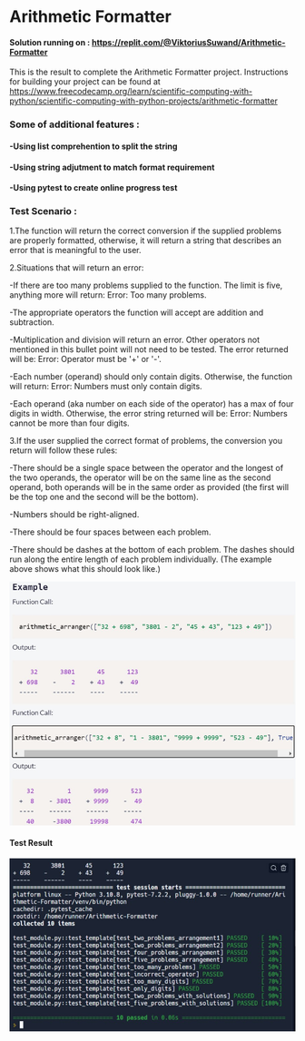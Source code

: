 # Arithmetic Formatter
#### Solution running on : https://replit.com/@ViktoriusSuwand/Arithmetic-Formatter

This is the result to complete the Arithmetic Formatter project. 
Instructions for building your project can be found at 
https://www.freecodecamp.org/learn/scientific-computing-with-python/scientific-computing-with-python-projects/arithmetic-formatter

###  Some of additional features :
#### -Using list comprehention to split the string
#### -Using string adjutment to match format requirement
#### -Using pytest to create online progress test

### Test Scenario :
1.The function will return the correct conversion if the supplied problems are properly formatted,
  otherwise, it will return a string that describes an error that is meaningful to the user.

2.Situations that will return an error:
  
  -If there are too many problems supplied to the function. The limit is five, anything more will return: Error: Too many problems.
  
  -The appropriate operators the function will accept are addition and subtraction. 
  
  -Multiplication and division will return an error. Other operators not mentioned in this bullet point will not need to be tested. The error returned will be: Error: Operator must be '+' or '-'.
  
  -Each number (operand) should only contain digits. Otherwise, the function will return: Error: Numbers must only contain digits.
  
  -Each operand (aka number on each side of the operator) has a max of four digits in width.
   Otherwise, the error string returned will be: Error: Numbers cannot be more than four digits.

3.If the user supplied the correct format of problems, the conversion you return will follow these rules:
  
  -There should be a single space between the operator and the longest of the two operands, the operator will be on the same line as the second operand, both operands will be in the same order as provided (the first will be the top one and the second will be the bottom).
  
  -Numbers should be right-aligned.
  
  -There should be four spaces between each problem.
  
  -There should be dashes at the bottom of each problem. The dashes should run along the entire length of each problem individually. (The example above shows what this should look like.)

![example](example.jpg) 

#### Test Result 
![complete](complete.jpg)